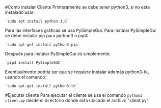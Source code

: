 #Como instalar Cliente
Primeramente se debe tener python3, si no esta instalado usar:

    `sudo apt install python 3.6`

Para las interfaces gráficas se usa PySimpleGui. Para instalar PySimpleGui se debe instalar pip para python3 o pip3:

    `sudo apt-get install python3-pip`
    
Después para instalar PySimpleGui es simplemente:

    `pip3 install PySimpleGUI`


Eventiualmente podría ser que se requiere instalar además python3-tk, usando el comando:

    `sudo apt-get install python3-tk`


#Ejecutar cliente
Para ejecutar el cliente se usa el comando `python3 client.py` desde el directorio donde esta ubicado el archivo "client.py".
